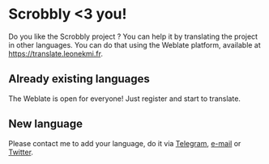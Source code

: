 # Scrobbly <3 you!

Do you like the Scrobbly project ? You can help it by translating the project in other languages.
You can do that using the Weblate platform, available at https://translate.leonekmi.fr.

## Already existing languages

The Weblate is open for everyone! Just register and start to translate.

## New language

Please contact me to add your language, do it via [Telegram](https://t.me/leonekmi), [e-mail](mailto:me@leonekmi.fr) or [Twitter](https://twitter.com/leonekmi).